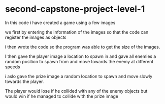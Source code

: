 # second-capstone-project-level-1
In this code i have created a game using a few images

we first by entering the information of the images so that the code can register the images as objects

i then wrote the code so the program was able to get the size of the images.

I then gave the player image a location to spawn in and gave all enemies a random position to spawn from and move towards the enemy at different speeds

i aslo gave the prize image a random location to spawn and move slowly towards the player.

The player would lose if he collided with any of the enemy objects but would win if he managed to collide with the prize image
